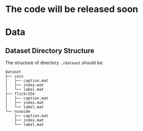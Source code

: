# The code will be released soon

# Data
 
## Dataset Directory Structure
 
The structure of directory `./dataset` should be:
 
    dataset
    ├── coco
    │   ├── caption.mat
    │   ├── index.mat
    │   └── label.mat
    ├── flickr25k
    │   ├── caption.mat
    │   ├── index.mat
    │   └── label.mat
    └── nuswide
        ├── caption.mat
        ├── index.mat
        └── label.mat
